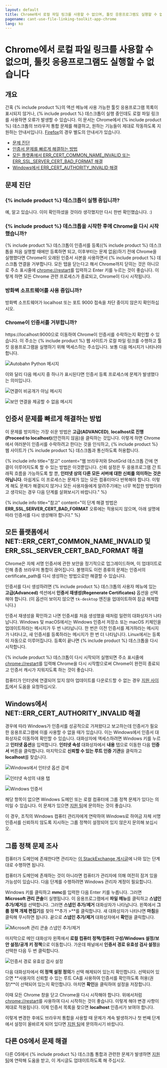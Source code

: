 ```yaml
---
layout: default
title: Chrome에서 로컬 파일 링크를 사용할 수 없으며, 툴킷 응용프로그램도 실행할 수 없습니다
pagename: cant-use-file-linking-toolkit-app-chrome
lang: ko
---
```


# Chrome에서 로컬 파일 링크를 사용할 수 없으며, 툴킷 응용프로그램도 실행할 수 없습니다

## 개요

간혹 {% include product %}의 액션 메뉴에 사용 가능한 툴킷 응용프로그램 목록이 표시되지 않거나, {% include product %} 데스크톱이 실행 중인데도 로컬 파일 링크를 사용하면 오류가 발생할 수 있습니다. 이 문서는 Chrome에서 {% include product %} 데스크톱의 브라우저 통합 문제를 해결하고, 원하는 기능들이 제대로 작동하도록 지원하는 안내서입니다. [Firefox](./cant-use-file-linking-toolkit-app-firefox.md)의 경우 별도의 안내서가 있습니다.

- [문제 진단](#diagnosing-the-issue)
- [인증서 문제를 빠르게 해결하는 방법](#how-to-quickly-fix-certificate-issues)
- [모든 플랫폼에서 ERR_CERT_COMMON_NAME_INVALID 또는 ERR_SSL_SERVER_CERT_BAD_FORMAT 해결](fixing-neterr_cert_common_name_invalid-and-err_ssl_server_cert_bad_format-on-all-platforms)
- [Windows에서 ERR_CERT_AUTHORITY_INVALID 해결](#fixing-neterr_cert_authority_invalid-on-windows)

## 문제 진단

### {% include product %} 데스크톱이 실행 중입니까?

예, 알고 있습니다. 이미 확인하셨을 것이라 생각했지만 다시 한번 확인했습니다. :)

### {% include product %} 데스크톱을 시작한 후에 Chrome을 다시 시작했습니까?

{% include product %} 데스크톱이 인증서를 등록({% include product %} 데스크톱을 처음 실행할 때에만 등록하면 되고, 이후부터는 문제 없음)하기 전에 Chrome을 실행했다면 Chrome이 오래된 인증서 사본을 사용하면서 {% include product %} 데스크톱 연결을 거부합니다. 모든 탭을 닫는다고 해서 Chrome까지 닫히는 것은 아니므로 주소 표시줄에 [chrome://restart](chrome://restart/)를 입력하고 Enter 키를 누르는 것이 좋습니다. 이렇게 하면 모든 Chrome 관련 프로세스가 종료되고, Chrome이 다시 시작됩니다.

### 방화벽 소프트웨어를 사용 중입니까?

방화벽 소프트웨어가 localhost 또는 포트 9000 접속을 차단 중이지 않은지 확인하십시오.

### Chrome이 인증서를 거부합니까?

https://localhost:9000으로 이동하여 Chrome이 인증서를 수락하는지 확인할 수 있습니다. 이 주소는 {% include product %} 웹 사이트가 로컬 파일 링크를 수행하고 툴킷 응용프로그램을 실행하기 위해 액세스하는 주소입니다. 보통 다음 메시지가 나타나야 합니다.

![Autobahn Python 메시지](images/autobahn-python.png)

이와 달리 다음 메시지 중 하나가 표시된다면 인증서 등록 프로세스에 문제가 발생했다는 의미입니다.

![연결이 비공개가 아님 메시지](images/your-connection-is-not-private-chrome.png)

![보안 연결을 제공할 수 없음 메시지](images/cant-provide-sceure-connection-chrome.png)

## 인증서 문제를 빠르게 해결하는 방법

이 문제를 방지하는 가장 쉬운 방법은 **고급(ADVANCED)**, **localhost로 진행(Proceed to localhost)**(안전하지 않음)을 클릭하는 것입니다. 이렇게 하면 Chrome에서 여러분이 인증서를 수락하려고 한다는 것을 인식하고, {% include product %} 웹 사이트가 {% include product %} 데스크톱과 통신하도록 허용합니다.

{% include info title="참고" content="웹 브라우저와 ShotGrid 데스크톱 간에 연결이 이루어지도록 할 수 있는 방법은 이것뿐입니다. 신뢰 설정은 두 응용프로그램 간 트래픽 흐름을 가능하도록 할 뿐, **인터넷 상의 다른 모든 서버에 대한 신뢰를 의미하는 것은 아닙니다**. 아쉽게도 이 프로세스는 문제가 있는 모든 컴퓨터마다 반복해야 합니다. 이렇게 해도 문제가 해결되지 않거나 모든 사용자들에게 알려주기에는 너무 복잡한 방법이라고 생각되는 경우 다음 단계를 살펴보시기 바랍니다." %}

{% include info title="참고" content="이 단계 해결 방법은 **ERR_SSL_SERVER_CERT_BAD_FORMAT** 오류에는 적용되지 않으며, 아래 설명에 따라 인증서를 다시 생성해야 합니다." %}

## 모든 플랫폼에서 NET::ERR_CERT_COMMON_NAME_INVALID 및 ERR_SSL_SERVER_CERT_BAD_FORMAT 해결

Chrome은 자체 서명 인증서에 관한 보안을 정기적으로 업그레이드하며, 이 업데이트로 인해 종종 브라우저 통합이 끊어집니다. 불행히도 이런 종류의 문제는 인증서의 certificate_path를 다시 생성하는 방법으로만 해결할 수 있습니다.

인증서를 다시 생성하려면 {% include product %} 데스크톱의 사용자 메뉴에 있는 **고급(Advanced)** 섹션에서 **인증서 재생성(Regenerate Certificates)** 옵션을 선택해야 합니다. (이 옵션이 보이지 않으면 `tk-desktop` 엔진을 업데이트하여 잠금 해제합니다.)

인증서 재생성을 확인하고 나면 인증서를 처음 생성했을 때처럼 일련의 대화상자가 나타납니다. Windows 및 macOS에서는 Windows 인증서 저장소 또는 macOS 키체인을 업데이트하라는 메시지가 두 번 나타납니다. 한 번은 이전 인증서를 제거하라는 메시지가 나타나고, 새 인증서를 등록하라는 메시지가 한 번 더 나타납니다. Linux에서는 등록이 자동으로 이루어집니다. 등록이 끝나면 {% include product %} 데스크톱을 다시 시작합니다.

{% include product %} 데스크톱이 다시 시작되어 실행되면 주소 표시줄에 [chrome://restart](chrome://restart/)를 입력해 Chrome을 다시 시작함으로써 Chrome이 완전히 종료되고 인증서 캐시가 지워지도록 하는 것이 좋습니다.

컴퓨터가 인터넷에 연결되어 있지 않아 업데이트를 다운로드할 수 없는 경우 [지원 사이트](https://knowledge.autodesk.com/ko/contact-support)에서 도움을 요청하십시오.

## Windows에서 NET::ERR_CERT_AUTHORITY_INVALID 해결

경우에 따라 Windows가 인증서를 성공적으로 가져왔다고 보고하는데 인증서가 필요한 응용프로그램에 이를 사용할 수 없을 때가 있습니다. 이는 Windows에서 인증서 대화상자로 이동하여 확인할 수 있습니다. 대화상자에 액세스하려면 Windows 키를 누르고 **인터넷 옵션**을 입력합니다. **인터넷 속성** 대화상자에서 **내용** 탭으로 이동한 다음 **인증서** 버튼을 클릭합니다. 마지막으로 **신뢰할 수 있는 루트 인증 기관**을 클릭하고 **localhost**를 찾습니다.

![Windows에서 인터넷 옵션 검색](images/windows-search-internet-options.png)

![인터넷 속성의 내용 탭](images/windows-internet-properties.png)

![Windows 인증서](images/windows-certificates.png)

해당 항목이 없으면 Windows 도메인 또는 로컬 컴퓨터에 그룹 정책 문제가 있다는 의미일 수 있습니다. 이 문제가 있으면 [지원 팀](https://knowledge.autodesk.com/contact-support)에 문의하는 것이 좋습니다.

이 경우, 조직의 Windows 컴퓨터 관리자에게 연락하여 Windows로 하여금 자체 서명 인증서를 신뢰하지 않도록 지시하는 그룹 정책이 설정되어 있지 않은지 문의해 보십시오.

## 그룹 정책 문제 조사

컴퓨터가 도메인에 존재한다면 관리자는 [이 StackExchange 게시글](https://superuser.com/questions/145394/windows-7-will-not-install-a-root-certificate/642812#642812)에 나와 있는 단계대로 수행하면 됩니다.

컴퓨터가 도메인에 존재하는 것이 아니라면 컴퓨터가 관리자에 의해 여전히 잠겨 있을 가능성이 있습니다. 다음 단계를 수행하려면 Windows 관리자 계정이 필요합니다.

Windows 키를 클릭하고 **mmc**를 입력한 다음 Enter 키를 누릅니다. 그러면 **Microsoft 관리 콘솔**이 실행됩니다. 이 응용프로그램에서 **파일 메뉴**를 클릭하고 **스냅인 추가/제거**를 선택합니다. 그러면 **스냅인 추가/제거** 대화상자가 나타납니다. 왼쪽에서 **그룹 정책 개체 편집기**를 찾아 **추가 >**를 클릭합니다. 새 대화상자가 나타나면 **마침**을 클릭해 무시하면 됩니다. 끝으로 **스냅인 추가/제거** 대화상자에서 **확인**을 클릭합니다.

![Microsoft 관리 콘솔 스냅인 추가/제거](images/microsoft-management-console.png)

마지막으로 메인 대화상자 왼쪽에서 **로컬 컴퓨터 정책/컴퓨터 구성/Windows 설정/보안 설정/공개 키 정책**으로 이동합니다. 가운데 패널에서 **인증서 경로 유효성 검사 설정**을 선택한 다음 두 번 클릭합니다.

![인증서 경로 유효성 검사 설정](images/certificate-path-valiation-settings.png)

다음 대화상자에서 **이 정책 설정 정의**가 선택 해제되어 있는지 확인합니다. 선택되어 있으면 **사용자의 신뢰할 수 있는 루트 CA를 사용하여 인증서를 확인하도록 허용(권장)**이 선택되어 있는지 확인합니다. 마치면 **확인**을 클릭하여 설정을 저장합니다.

이때 모든 Chrome 창을 닫고 Chrome을 다시 시작해야 합니다. 위에서처럼 [chrome://restart](chrome://restart)를 사용하여 다시 시작하는 것이 좋습니다. 이렇게 해야 변경 사항이 제대로 적용됩니다. 이제 인증서 목록을 찾으면 **localhost** 인증서가 보여야 합니다.

이렇게 변경한 후에도 브라우저 통합을 사용할 때 문제가 계속 발생하거나 첫 번째 단계에서 설정이 올바르게 되어 있다면 [지원 팀](https://knowledge.autodesk.com/contact-support)에 문의하시기 바랍니다.

## 다른 OS에서 문제 해결

다른 OS에서 {% include product %} 데스크톱 통합과 관련한 문제가 발생하면 [지원 팀](https://knowledge.autodesk.com/contact-support)에 연락해 도움을 받고, 이 게시글도 업데이트하도록 해 주십시오.